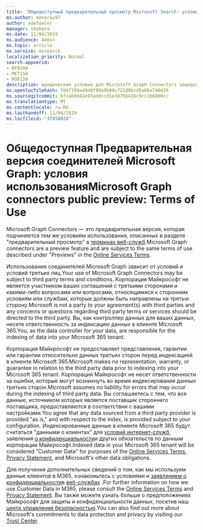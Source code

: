```yaml
---
title: 'Общедоступный предварительный просмотр Microsoft Search: условия использования'
ms.author: monaray97
author: adefowler
manager: shohara
ms.date: 11/04/2019
ms.audience: Admin
ms.topic: article
ms.service: mssearch
localization_priority: Normal
search.appverid:
- BFB160
- MET150
- MOE150
description: юридические условия для Microsoft Graph Connectors общедоступная Предварительная версия для поиска Майкрософт
ms.openlocfilehash: 7d4f399a49d8f88a9b89c722d8bcd5a86a740d26
ms.sourcegitcommit: bfcab9d42e93addccd1e3875b41bc9cc1b6986cc
ms.translationtype: MT
ms.contentlocale: ru-RU
ms.lasthandoff: 11/04/2019
ms.locfileid: "37950020"
---
```

# <a name="microsoft-graph-connectors-public-preview-terms-of-use"></a><span data-ttu-id="0d032-103">Общедоступная Предварительная версия соединителей Microsoft Graph: условия использования</span><span class="sxs-lookup"><span data-stu-id="0d032-103">Microsoft Graph connectors public preview: Terms of Use</span></span>

<span data-ttu-id="0d032-104">Microsoft Graph Connectors — это предварительная версия, которая подчиняется тем же условиям использования, описанных в разделе "предварительный просмотр" в [терминах веб-служб](http://www.microsoftvolumelicensing.com/Downloader.aspx?documenttype=OST&lang=English).</span><span class="sxs-lookup"><span data-stu-id="0d032-104">Microsoft Graph connectors are a preview feature and are subject to the same terms of use described under "Previews" in the [Online Services Terms](http://www.microsoftvolumelicensing.com/Downloader.aspx?documenttype=OST&lang=English).</span></span>

<span data-ttu-id="0d032-105">Использование соединителей Microsoft Graph зависит от условий и условий третьих лиц.</span><span class="sxs-lookup"><span data-stu-id="0d032-105">Your use of Microsoft Graph Connectors may be subject to third party terms and conditions.</span></span> <span data-ttu-id="0d032-106">Корпорация Майкрософт не является участником ваших соглашений с третьими сторонами и какими-либо вопросами или вопросами, относящимися к сторонним условиям или службам, которые должны быть направлены на третью сторону.</span><span class="sxs-lookup"><span data-stu-id="0d032-106">Microsoft is not a party to your agreement(s) with third parties and any concerns or questions regarding third party terms or services should be directed to the third party.</span></span> <span data-ttu-id="0d032-107">Вы, как контроллер данных для ваших данных, несете ответственность за индексацию данных в клиенте Microsoft 365.</span><span class="sxs-lookup"><span data-stu-id="0d032-107">You, as the data controller for your data, are responsible for the indexing of data into your Microsoft 365 tenant.</span></span>

<span data-ttu-id="0d032-108">Корпорация Майкрософт не предоставляет представления, гарантии или гарантии относительно данных третьих сторон перед индексацией в клиенте Microsoft 365.</span><span class="sxs-lookup"><span data-stu-id="0d032-108">Microsoft makes no representation, warranty, or guarantee in relation to the third party data prior to indexing into your Microsoft 365 tenant.</span></span>  <span data-ttu-id="0d032-109">Корпорация Майкрософт не несет ответственности за ошибки, которые могут возникнуть во время индексирования данных третьих сторон.</span><span class="sxs-lookup"><span data-stu-id="0d032-109">Microsoft assumes no liability for errors that may occur during the indexing of third party data.</span></span>  <span data-ttu-id="0d032-110">Вы соглашаетесь с тем, что все данные, источником которых является поставщик стороннего поставщика, предоставляются в соответствии с вашими настройками.</span><span class="sxs-lookup"><span data-stu-id="0d032-110">You agree that any data sourced from a third party provider is provided "as is," and with respect to the index, is provided subject to your configuration.</span></span> <span data-ttu-id="0d032-111">Индексированные данные в клиенте Microsoft 365 будут считаться "данными о клиентах" для [условий интернет-служб](http://www.microsoftvolumelicensing.com/Downloader.aspx?documenttype=OST&lang=English), заявления [о конфиденциальности](https://privacy.microsoft.com/privacystatement)и других обязательств по данным корпорации Майкрософт.</span><span class="sxs-lookup"><span data-stu-id="0d032-111">Indexed data in your Microsoft 365 tenant will be considered "Customer Data" for purposes of the [Online Services Terms](http://www.microsoftvolumelicensing.com/Downloader.aspx?documenttype=OST&lang=English), [Privacy Statement](https://privacy.microsoft.com/privacystatement), and Microsoft's other data obligations.</span></span>

<span data-ttu-id="0d032-112">Для получения дополнительных сведений о том, как мы используем данные клиентов в M365, ознакомьтесь с условиями и [заявлением о конфиденциальности](https://privacy.microsoft.com/privacystatement)в [веб-службах](http://www.microsoftvolumelicensing.com/Downloader.aspx?documenttype=OST&lang=English) .</span><span class="sxs-lookup"><span data-stu-id="0d032-112">For further information on how we use Customer Data in M365, please consult the [Online Services Terms](http://www.microsoftvolumelicensing.com/Downloader.aspx?documenttype=OST&lang=English) and [Privacy Statement](https://privacy.microsoft.com/privacystatement).</span></span> <span data-ttu-id="0d032-113">Вы также можете узнать больше о предположениях Майкрософт для защиты и конфиденциальности данных, посетив наш [центр управления безопасностью](https://www.microsoft.com/trust-center).</span><span class="sxs-lookup"><span data-stu-id="0d032-113">You can also find out more about Microsoft's commitments to data protection and privacy by visiting our [Trust Center](https://www.microsoft.com/trust-center).</span></span>

